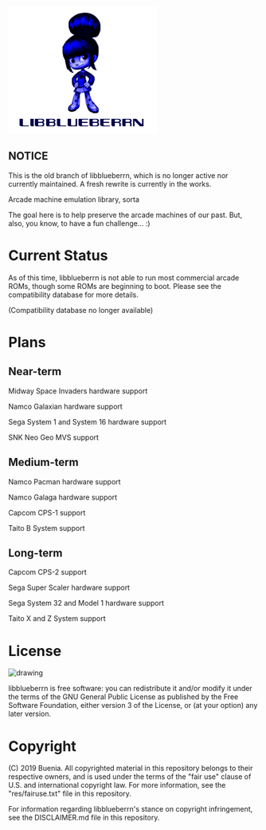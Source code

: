 <img src="https://github.com/Buenia0/libblueberrn/blob/old/res/logo.png" alt="drawing" width="300"/>

## NOTICE

This is the old branch of libblueberrn, which is no longer active nor currently maintained.
A fresh rewrite is currently in the works.

Arcade machine emulation library, sorta

The goal here is to help preserve the arcade machines of our past. But, also, you know, to have a fun challenge... :)

# Current Status

As of this time, libblueberrn is not able to run most commercial arcade ROMs, though some ROMs are beginning to boot. Please see the compatibility database for more details.

(Compatibility database no longer available)

# Plans

## Near-term

Midway Space Invaders hardware support

Namco Galaxian hardware support

Sega System 1 and System 16 hardware support

SNK Neo Geo MVS support


## Medium-term

Namco Pacman hardware support

Namco Galaga hardware support

Capcom CPS-1 support

Taito B System support


## Long-term

Capcom CPS-2 support

Sega Super Scaler hardware support

Sega System 32 and Model 1 hardware support

Taito X and Z System support


# License

<img src="https://www.gnu.org/graphics/gplv3-127x51.png" alt="drawing" width="150"/>

libblueberrn is free software: you can redistribute it and/or modify it under the terms of the GNU General Public License as published by the Free Software Foundation, either version 3 of the License, or (at your option) any later version.

# Copyright

(C) 2019 Buenia. All copyrighted material in this repository belongs to their respective owners, and is used under the terms of the "fair use" clause of U.S. and international copyright law. For more information, see the "res/fairuse.txt" file in this repository.

For information regarding libblueberrn's stance on copyright infringement, see the DISCLAIMER.md file in this repository.
